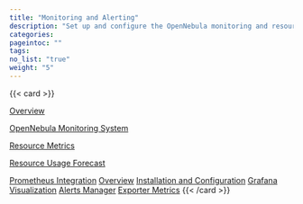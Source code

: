 ```yaml
---
title: "Monitoring and Alerting"
description: "Set up and configure the OpenNebula monitoring and resource usage forecast system"
categories:
pageintoc: ""
tags:
no_list: "true"
weight: "5"
---
```


<!--# Monitoring and Alerting -->

{{< card >}}
<p></p>
<a href="overview">Overview</a>
<p></p>
<a href="configuration">OpenNebula Monitoring System</a>
<p></p>
<a href="metrics">Resource Metrics</a>
<p></p>
<a href="forecast">Resource Usage Forecast</a>
<p></p>
<a href="prometheus">Prometheus Integration</a>
<inl>
<a href="prometheus/overview">Overview</a>
</inl>
<inl>
<a href="prometheus/install">Installation and Configuration</a>
</inl>
<inl>
<a href="prometheus/grafana">Grafana Visualization</a>
</inl>
<inl>
<a href="prometheus/alerts">Alerts Manager</a>
</inl>
<inl>
<a href="prometheus/metrics">Exporter Metrics</a>
</inl>
{{< /card >}}
